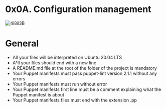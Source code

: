 # 0x0A. Configuration management

![4i8il3B](https://github.com/Official0mega/alx-low_level_programming/assets/122806822/9c3635fd-ff8b-42e8-b850-2e6cac532bfa)


# General
* All your files will be interpreted on Ubuntu 20.04 LTS
* A*ll your files should end with a new line
* A README.md file at the root of the folder of the project is mandatory
* Your Puppet manifests must pass puppet-lint version 2.1.1 without any errors
* Your Puppet manifests must run without error
* Your Puppet manifests first line must be a comment explaining what the Puppet manifest is about
* Your Puppet manifests files must end with the extension .pp

